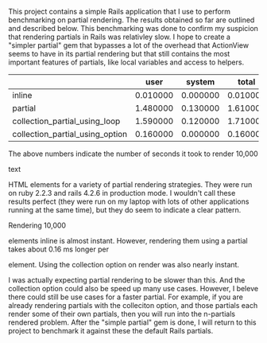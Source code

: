 This project contains a simple Rails application that I use to perform benchmarking on partial rendering. The results obtained so far are outlined and described below. This benchmarking was done to confirm my suspicion that rendering partials in Rails was relativley slow. I hope to create a "simpler partial" gem  that bypasses a lot of the overhead that ActionView seems to have in its partial rendering but that still contains the most important features of partials, like local variables and access to helpers.

|                                 | user     | system   | total      | real     |
|---------------------------------|----------|----------|------------|----------|
| inline                          | 0.010000 | 0.000000 | 0.010000   | 0.004263 |
| partial                         | 1.480000 | 0.130000 | 1.610000   | 1.619102 |
| collection_partial_using_loop   | 1.590000 | 0.120000 | 1.710000   | 1.996031 |
| collection_partial_using_option | 0.160000 | 0.000000 | 0.160000   | 0.156621 |

The above numbers indicate the number of seconds it took to render 10,000 <p>text</p> HTML elements for a variety of partial rendering strategies. They were run on ruby 2.2.3 and rails 4.2.6 in production mode. I wouldn't call these results perfect (they were run on my laptop with lots of other applications running at the same time), but they do seem to indicate a clear pattern.

Rendering 10,000 <p> elements inline is almost instant. However, rendering them using a partial takes about 0.16 ms longer per <p> element. Using the collection option on render was also nearly instant.

I was actually expecting partial rendering to be slower than this. And the collection option could also be speed up many use cases. However, I beleve there could still be use cases for a faster partial. For example, if you are already rendering partials with the colleciton option, and those partials each render some of their own partials, then you will run into the n-partials rendered problem. After the "simple partial" gem is done, I will return to this project to benchmark it against these the default Rails partials.
